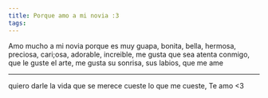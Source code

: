 ```yaml
---
title: Porque amo a mi novia :3
tags: 
---
```


Amo mucho a mi novia porque es muy guapa, bonita, bella, hermosa, preciosa, cari;osa, adorable, increible, me gusta que sea atenta conmigo, que le guste el arte, me gusta su sonrisa, sus labios, que me ame

<!--more-->

---

quiero darle la vida que se merece cueste lo que me cueste, Te amo <3
